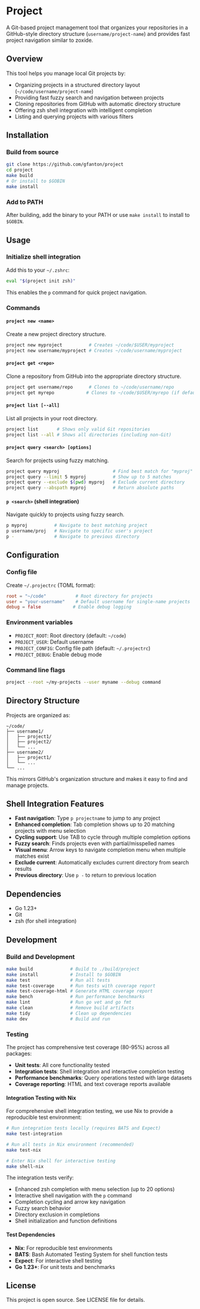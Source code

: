 # Project

A Git-based project management tool that organizes your repositories in a GitHub-style directory structure (`username/project-name`) and provides fast project navigation similar to zoxide.

## Overview

This tool helps you manage local Git projects by:
- Organizing projects in a structured directory layout (`~/code/username/project-name`)
- Providing fast fuzzy search and navigation between projects
- Cloning repositories from GitHub with automatic directory structure
- Offering zsh shell integration with intelligent completion
- Listing and querying projects with various filters

## Installation

### Build from source
```bash
git clone https://github.com/gfanton/project
cd project
make build
# Or install to $GOBIN
make install
```

### Add to PATH
After building, add the binary to your PATH or use `make install` to install to `$GOBIN`.

## Usage

### Initialize shell integration
Add this to your `~/.zshrc`:
```bash
eval "$(project init zsh)"
```

This enables the `p` command for quick project navigation.

### Commands

#### `project new <name>`
Create a new project directory structure.
```bash
project new myproject          # Creates ~/code/$USER/myproject
project new username/myproject # Creates ~/code/username/myproject
```

#### `project get <repo>`
Clone a repository from GitHub into the appropriate directory structure.
```bash
project get username/repo      # Clones to ~/code/username/repo
project get myrepo            # Clones to ~/code/$USER/myrepo (if default user set)
```

#### `project list [--all]`
List all projects in your root directory.
```bash
project list       # Shows only valid Git repositories
project list --all # Shows all directories (including non-Git)
```

#### `project query <search> [options]`
Search for projects using fuzzy matching.
```bash
project query myproj                    # Find best match for "myproj"
project query --limit 5 myproj          # Show up to 5 matches
project query --exclude $(pwd) myproj   # Exclude current directory
project query --abspath myproj          # Return absolute paths
```

#### `p <search>` (shell integration)
Navigate quickly to projects using fuzzy search.
```bash
p myproj          # Navigate to best matching project
p username/proj   # Navigate to specific user's project
p -               # Navigate to previous directory
```

## Configuration

### Config file
Create `~/.projectrc` (TOML format):
```toml
root = "~/code"           # Root directory for projects
user = "your-username"    # Default username for single-name projects
debug = false            # Enable debug logging
```

### Environment variables
- `PROJECT_ROOT`: Root directory (default: `~/code`)
- `PROJECT_USER`: Default username
- `PROJECT_CONFIG`: Config file path (default: `~/.projectrc`)
- `PROJECT_DEBUG`: Enable debug mode

### Command line flags
```bash
project --root ~/my-projects --user myname --debug command
```

## Directory Structure

Projects are organized as:
```
~/code/
├── username1/
│   ├── project1/
│   ├── project2/
│   └── ...
├── username2/
│   ├── project1/
│   └── ...
└── ...
```

This mirrors GitHub's organization structure and makes it easy to find and manage projects.

## Shell Integration Features

- **Fast navigation**: Type `p projectname` to jump to any project
- **Enhanced completion**: Tab completion shows up to 20 matching projects with menu selection
- **Cycling support**: Use TAB to cycle through multiple completion options
- **Fuzzy search**: Finds projects even with partial/misspelled names
- **Visual menu**: Arrow keys to navigate completion menu when multiple matches exist
- **Exclude current**: Automatically excludes current directory from search results
- **Previous directory**: Use `p -` to return to previous location

## Dependencies

- Go 1.23+
- Git
- zsh (for shell integration)

## Development

### Build and Development
```bash
make build              # Build to ./build/project
make install            # Install to $GOBIN
make test               # Run all tests
make test-coverage      # Run tests with coverage report
make test-coverage-html # Generate HTML coverage report
make bench              # Run performance benchmarks
make lint               # Run go vet and go fmt
make clean              # Remove build artifacts
make tidy               # Clean up dependencies
make dev                # Build and run
```

### Testing
The project has comprehensive test coverage (80-95%) across all packages:
- **Unit tests**: All core functionality tested
- **Integration tests**: Shell integration and interactive completion testing
- **Performance benchmarks**: Query operations tested with large datasets
- **Coverage reporting**: HTML and text coverage reports available

#### Integration Testing with Nix
For comprehensive shell integration testing, we use Nix to provide a reproducible test environment:

```bash
# Run integration tests locally (requires BATS and Expect)
make test-integration

# Run all tests in Nix environment (recommended)
make test-nix

# Enter Nix shell for interactive testing
make shell-nix
```

The integration tests verify:
- Enhanced zsh completion with menu selection (up to 20 options)
- Interactive shell navigation with the `p` command
- Completion cycling and arrow key navigation
- Fuzzy search behavior
- Directory exclusion in completions
- Shell initialization and function definitions

#### Test Dependencies
- **Nix**: For reproducible test environments
- **BATS**: Bash Automated Testing System for shell function tests
- **Expect**: For interactive shell testing
- **Go 1.23+**: For unit tests and benchmarks

## License

This project is open source. See LICENSE file for details.